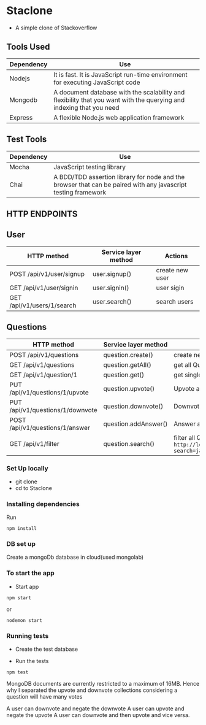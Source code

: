 # Staclone
* A simple clone of Stackoverflow


## Tools Used
| **Dependency** | **Use** |
|----------|-------|
|Nodejs|It is fast. It is JavaScript run-time environment for executing JavaScript code|
|Mongodb| A document database with the scalability and flexibility that you want with the querying and indexing that you need |
|Express| A flexible Node.js web application framework|


## Test Tools
| **Dependency** | **Use** |
|----------|-------|
|Mocha| JavaScript testing library |
|Chai| A BDD/TDD assertion library for node and the browser that can be paired with any javascript testing framework|


## HTTP ENDPOINTS
## User
| **HTTP method** | **Service layer method** | **Actions** |
| --- | --- | --- |
| POST /api/v1/user/signup  | user.signup() | create new user|
| GET /api/v1/user/signin  | user.signin() | user sigin |
| GET /api/v1/users/1/search  | user.search() | search users |


## Questions
| **HTTP method** | **Service layer method** | **Actions** |
| --- | --- | --- |
| POST /api/v1/questions   | question.create() | create new Question|
| GET /api/v1/questions   | question.getAll() | get all Questions |
| GET /api/v1/question/1  | question.get() | get single Question |
| PUT /api/v1/questions/1/upvote   | question.upvote() | Upvote a Question|
| PUT /api/v1/questions/1/downvote   | question.downvote() | Downvote a Question |
| POST /api/v1/questions/1/answer   | question.addAnswer() | Answer a Question and notify the user |
| GET /api/v1/filter   | question.search() | filter all Questions based on query e.g. `http://localhost:3000/api/v1/filter?search=javascript `|


### Set Up locally
* git clone
* cd to Staclone

### Installing dependencies
Run
```
npm install
```

### DB set up
Create a mongoDb database in cloud(used mongolab)


### To start the app
* Start app
```
npm start
```
or
```
nodemon start
```

### Running tests
* Create the test database

* Run the tests
```
npm test
```

MongoDB documents are currently restricted to a maximum of 16MB. Hence why I separated the upvote and downvote collections considering a question will have many votes

A user can downvote and negate the downvote 
A user can upvote and negate the upvote
A user can downvote and then upvote and vice versa.

